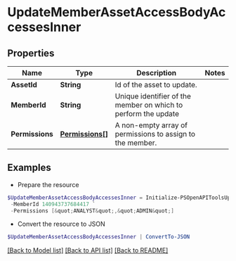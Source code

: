 # UpdateMemberAssetAccessBodyAccessesInner
## Properties

Name | Type | Description | Notes
------------ | ------------- | ------------- | -------------
**AssetId** | **String** | Id of the asset to update. | 
**MemberId** | **String** | Unique identifier of the member on which to perform the update | 
**Permissions** | [**Permissions[]**](Permissions.md) | A non-empty array of permissions to assign to the member. | 

## Examples

- Prepare the resource
```powershell
$UpdateMemberAssetAccessBodyAccessesInner = Initialize-PSOpenAPIToolsUpdateMemberAssetAccessBodyAccessesInner  -AssetId 549755885175 `
 -MemberId 140943737684417 `
 -Permissions [&quot;ANALYST&quot;,&quot;ADMIN&quot;]
```

- Convert the resource to JSON
```powershell
$UpdateMemberAssetAccessBodyAccessesInner | ConvertTo-JSON
```

[[Back to Model list]](../README.md#documentation-for-models) [[Back to API list]](../README.md#documentation-for-api-endpoints) [[Back to README]](../README.md)

